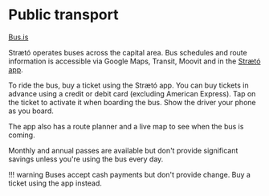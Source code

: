 # Public transport

[Bus.is](https://www.bus.is)

Strætó operates buses across the capital area. Bus schedules and route information is accessible via Google Maps, Transit, Moovit and in the [Strætó app](https://www.straeto.is/en/um-straeto/straeto-appid).

To ride the bus, buy a ticket using the Strætó app. You can buy tickets in advance using a credit or debit card (excluding American Express). Tap on the ticket to activate it when boarding the bus. Show the driver your phone as you board.

The app also has a route planner and a live map to see when the bus is coming.

Monthly and annual passes are available but don't provide significant savings unless you're using the bus every day.

!!! warning
    Buses accept cash payments but don't provide change. Buy a ticket using the app instead.
